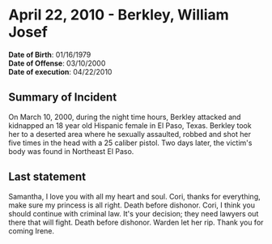 # April 22, 2010 - Berkley, William Josef

**Date of Birth**: 01/16/1979<br/>
**Date of Offense**: 03/10/2000<br/>
**Date of execution**: 04/22/2010<br/>

## Summary of Incident
On March 10, 2000, during the night time hours, Berkley attacked and kidnapped an 18 year old Hispanic female in El Paso, Texas. Berkley took her to a deserted area where he sexually assaulted, robbed and shot her five times in the head with a 25 caliber pistol. Two days later, the victim's body was found in Northeast El Paso.

## Last statement
Samantha, I love you with all my heart and soul. Cori, thanks for everything, make sure my princess is all right. Death before dishonor. Cori, I think you should continue with criminal law. It's your decision; they need lawyers out there that will fight. Death before dishonor. Warden let her rip. Thank you for coming Irene.